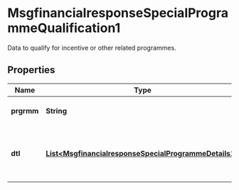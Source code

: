 

# MsgfinancialresponseSpecialProgrammeQualification1

Data to qualify for incentive or other related programmes.
## Properties

Name | Type | Description | Notes
------------ | ------------- | ------------- | -------------
**prgrmm** | **String** | Name of special programme. |  [optional]
**dtl** | [**List&lt;MsgfinancialresponseSpecialProgrammeDetails1&gt;**](MsgfinancialresponseSpecialProgrammeDetails1.md) | Name and value associated with a special programme. |  [optional]




